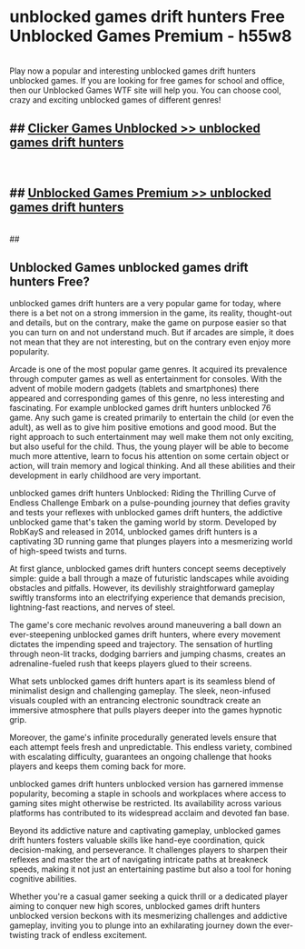 # unblocked games drift hunters  Free Unblocked Games Premium - h55w8 <br>
<br>
Play now a popular and interesting unblocked games drift hunters unblocked games. If you are looking for free games for school and office, then our Unblocked Games WTF site will help you. You can choose cool, crazy and exciting unblocked games of different genres!


## ##  [Clicker Games Unblocked >> unblocked games drift hunters](http://freeplayer.one?title=unblocked_games_drift_hunters&ref=UGames)
  <br>

##  ## [Unblocked Games Premium >> unblocked games drift hunters](http://freeplayer.one?title=unblocked_games_drift_hunters&ref=UGames)
  <br>
  ##



## Unblocked Games unblocked games drift hunters Free?

unblocked games drift hunters are a very popular game for today, where there is a bet not on a strong immersion in the game, its reality, thought-out and details, but on the contrary, make the game on purpose easier so that you can turn on and not understand much. But if arcades are simple, it does not mean that they are not interesting, but on the contrary even enjoy more popularity.

Arcade is one of the most popular game genres. It acquired its prevalence through computer games as well as entertainment for consoles. With the advent of mobile modern gadgets (tablets and smartphones) there appeared and corresponding games of this genre, no less interesting and fascinating. For example unblocked games drift hunters unblocked 76 game. Any such game is created primarily to entertain the child (or even the adult), as well as to give him positive emotions and good mood. But the right approach to such entertainment may well make them not only exciting, but also useful for the child. Thus, the young player will be able to become much more attentive, learn to focus his attention on some certain object or action, will train memory and logical thinking. And all these abilities and their development in early childhood are very important.

unblocked games drift hunters Unblocked: Riding the Thrilling Curve of Endless Challenge
Embark on a pulse-pounding journey that defies gravity and tests your reflexes with unblocked games drift hunters, the addictive unblocked game that's taken the gaming world by storm. Developed by RobKayS and released in 2014, unblocked games drift hunters is a captivating 3D running game that plunges players into a mesmerizing world of high-speed twists and turns.

At first glance, unblocked games drift hunters concept seems deceptively simple: guide a ball through a maze of futuristic landscapes while avoiding obstacles and pitfalls. However, its devilishly straightforward gameplay swiftly transforms into an electrifying experience that demands precision, lightning-fast reactions, and nerves of steel.

The game's core mechanic revolves around maneuvering a ball down an ever-steepening unblocked games drift hunters, where every movement dictates the impending speed and trajectory. The sensation of hurtling through neon-lit tracks, dodging barriers and jumping chasms, creates an adrenaline-fueled rush that keeps players glued to their screens.

What sets unblocked games drift hunters apart is its seamless blend of minimalist design and challenging gameplay. The sleek, neon-infused visuals coupled with an entrancing electronic soundtrack create an immersive atmosphere that pulls players deeper into the games hypnotic grip.

Moreover, the game's infinite procedurally generated levels ensure that each attempt feels fresh and unpredictable. This endless variety, combined with escalating difficulty, guarantees an ongoing challenge that hooks players and keeps them coming back for more.

unblocked games drift hunters unblocked version has garnered immense popularity, becoming a staple in schools and workplaces where access to gaming sites might otherwise be restricted. Its availability across various platforms has contributed to its widespread acclaim and devoted fan base.

Beyond its addictive nature and captivating gameplay, unblocked games drift hunters fosters valuable skills like hand-eye coordination, quick decision-making, and perseverance. It challenges players to sharpen their reflexes and master the art of navigating intricate paths at breakneck speeds, making it not just an entertaining pastime but also a tool for honing cognitive abilities.

Whether you're a casual gamer seeking a quick thrill or a dedicated player aiming to conquer new high scores, unblocked games drift hunters unblocked version beckons with its mesmerizing challenges and addictive gameplay, inviting you to plunge into an exhilarating journey down the ever-twisting track of endless excitement.